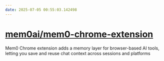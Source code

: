 ```yaml
---
date: 2025-07-05 00:55:03.142498
---
```


# [mem0ai/mem0-chrome-extension](https://github.com/mem0ai/mem0-chrome-extension)

Mem0 Chrome extension adds a memory layer for browser-based AI tools, letting you save and reuse chat context across sessions and platforms